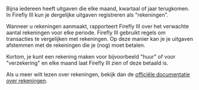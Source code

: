 Bijna iedereen heeft uitgaven die elke maand, kwartaal of jaar terugkomen. In Firefly III kun je dergelijke uitgaven registreren als "rekeningen".

Wanneer u rekeningen aanmaakt, rapporteert Firefly III over het verwachte aantal rekeningen voor elke periode. Firefly III gebruikt regels om transacties te vergelijken met rekeningen. Op deze manier kan je je uitgaven afstemmen met de rekeningen die je (nog) moet betalen.

Kortom, je kunt een rekening maken voor bijvoorbeeld "huur" of voor "verzekering" en elke maand laat Firefly III zien of deze betaald is.

Als u meer wilt lezen over rekeningen, bekijk dan de [officiële documentatie over rekeningen](https://firefly-iii.readthedocs.io/en/latest/advanced/bills.html).
